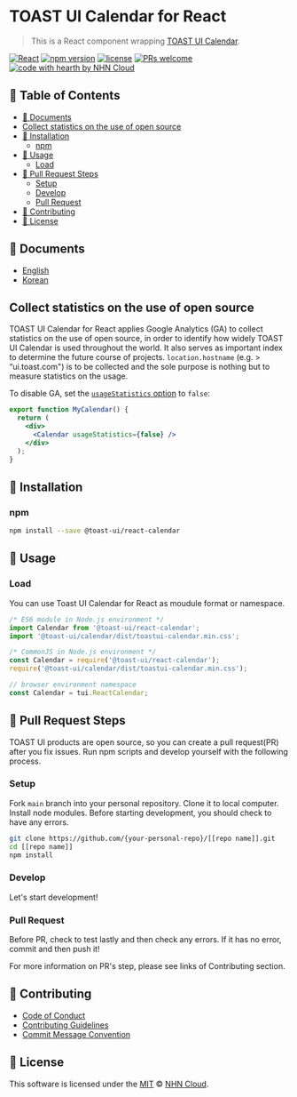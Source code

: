 # TOAST UI Calendar for React

> This is a React component wrapping [TOAST UI Calendar](https://github.com/nhn/tui.calendar/blob/react-calendar@2.1.3/apps/calendar).

[![React](https://img.shields.io/badge/react-61dafb.svg)](https://reactjs.org/)
[![npm version](https://img.shields.io/npm/v/@toast-ui/react-calendar.svg)](https://www.npmjs.com/package/@toast-ui/react-calendar)
[![license](https://img.shields.io/github/license/nhn/tui.calendar.svg)](https://github.com/nhn/tui.calendar/blob/master/LICENSE)
[![PRs welcome](https://img.shields.io/badge/PRs-welcome-ff69b4.svg)](https://github.com/nhn/tui.calendar/issues?q=is%3Aissue+is%3Aopen+label%3A%22help+wanted%22)
[![code with hearth by NHN Cloud](https://img.shields.io/badge/%3C%2F%3E%20with%20%E2%99%A5%20by-NHN_Cloud-ff1414.svg)](https://github.com/nhn)

## 🚩 Table of Contents

- [📙 Documents](#-documents)
- [Collect statistics on the use of open source](#collect-statistics-on-the-use-of-open-source)
- [💾 Installation](#-installation)
  - [npm](#npm)
- [📅 Usage](#-usage)
  - [Load](#load)
- [🔧 Pull Request Steps](#-pull-request-steps)
  - [Setup](#setup)
  - [Develop](#develop)
  - [Pull Request](#pull-request)
- [💬 Contributing](#-contributing)
- [📜 License](#-license)

## 📙 Documents

- [English](https://github.com/nhn/tui.calendar/blob/react-calendar@2.1.3/apps/react-calendar/docs/README.md)
- [Korean](https://github.com/nhn/tui.calendar/blob/react-calendar@2.1.3/apps/react-calendar/docs/ko/README.md)

## Collect statistics on the use of open source

TOAST UI Calendar for React applies Google Analytics (GA) to collect statistics on the use of open source, in order to identify how widely TOAST UI Calendar is used throughout the world. It also serves as important index to determine the future course of projects. `location.hostname` (e.g. > “ui.toast.com") is to be collected and the sole purpose is nothing but to measure statistics on the usage.

To disable GA, set the [`usageStatistics` option](https://github.com/nhn/tui.calendar/blob/react-calendar@2.1.3/docs/en/apis/options.md#usagestatistics) to `false`:

```jsx
export function MyCalendar() {
  return (
    <div>
      <Calendar usageStatistics={false} />
    </div>
  );
}
```

## 💾 Installation

### npm

```sh
npm install --save @toast-ui/react-calendar
```

## 📅 Usage

### Load

You can use Toast UI Calendar for React as moudule format or namespace.

```js
/* ES6 module in Node.js environment */
import Calendar from '@toast-ui/react-calendar';
import '@toast-ui/calendar/dist/toastui-calendar.min.css';
```

```js
/* CommonJS in Node.js environment */
const Calendar = require('@toast-ui/react-calendar');
require('@toast-ui/calendar/dist/toastui-calendar.min.css');
```

```js
// browser environment namespace
const Calendar = tui.ReactCalendar;
```

## 🔧 Pull Request Steps

TOAST UI products are open source, so you can create a pull request(PR) after you fix issues.
Run npm scripts and develop yourself with the following process.

### Setup

Fork `main` branch into your personal repository.
Clone it to local computer. Install node modules.
Before starting development, you should check to have any errors.

```sh
git clone https://github.com/{your-personal-repo}/[[repo name]].git
cd [[repo name]]
npm install
```

### Develop

Let's start development!

### Pull Request

Before PR, check to test lastly and then check any errors.
If it has no error, commit and then push it!

For more information on PR's step, please see links of Contributing section.

## 💬 Contributing

- [Code of Conduct](https://github.com/nhn/tui.calendar/blob/react-calendar@2.1.3/CODE_OF_CONDUCT.md)
- [Contributing Guidelines](https://github.com/nhn/tui.calendar/blob/react-calendar@2.1.3/CONTRIBUTING.md)
- [Commit Message Convention](https://github.com/nhn/tui.calendar/blob/react-calendar@2.1.3/docs/COMMIT_MESSAGE_CONVENTION.md)

## 📜 License

This software is licensed under the [MIT](https://github.com/nhn/tui.calendar/blob/react-calendar@2.1.3/LICENSE) © [NHN Cloud](https://github.com/nhn).
